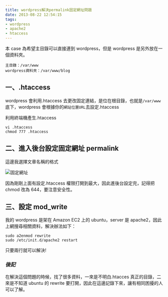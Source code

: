 ```yaml
---
title: wordpress解決permalink固定網址問題
date: 2013-08-22 12:54:15
tags:
- wordpress
- apache2
- htaccess
---
```


本 case 為希望主目錄可以直接連到 wordpress，但是 wordpress 是另外放在一個資料夾。

```
主目錄：/var/www
wordpress資料夾：/var/www/blog
```

<!-- more -->

## 一、.htaccess

wordpress 會利用.htaccess 去更改固定連結，是位在根目錄，也就是`/var/www`底下，wordpress 會根據你的`網站位置URL`去設定.htaccess

利用終端機產生.htaccess

```
vi .htaccess
chmod 777 .htaccess
```

## 二、進入後台設定固定網址 permalink

這邊我選擇文章名稱的格式

![固定網址](http://i.imgur.com/XlEgUdT.png)

因為剛剛上面有設定.htaccess 權限打開到最大，因此進後台設定完，記得把 chmod 改為 644，要注意安全性。

## 三、設定 mod_write

我的 wordpress 是架在 Amazon EC2 上的 ubuntu，server 是 apache2，因此上網搜尋相關資料，解決辦法如下：

```
sudo a2enmod rewrite
sudo /etc/init.d/apache2 restart
```

只要兩行就可以解決!

### **_後記_**

在解決這個問題的時候，找了很多資料，一來是不明白.htacces 真正的目錄，二來是不知道 ubuntu 的 rewrite 要打開，因此在這邊記錄下來，讓有相同困擾的人可以了解。
